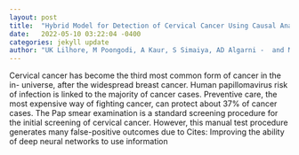 ```yaml
---
layout: post
title:  "Hybrid Model for Detection of Cervical Cancer Using Causal Analysis and Machine Learning Techniques"
date:   2022-05-10 03:22:04 -0400
categories: jekyll update
author: "UK Lilhore, M Poongodi, A Kaur, S Simaiya, AD Algarni -  and Mathematical Methods , 2022"
---
```

Cervical cancer has become the third most common form of cancer in the in- universe, after the widespread breast cancer. Human papillomavirus risk of infection is linked to the majority of cancer cases. Preventive care, the most expensive way of fighting cancer, can protect about 37% of cancer cases. The Pap smear examination is a standard screening procedure for the initial screening of cervical cancer. However, this manual test procedure generates many false-positive outcomes due to Cites: Improving the ability of deep neural networks to use information